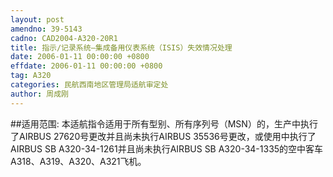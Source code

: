 ```yaml
---
layout: post
amendno: 39-5143
cadno: CAD2004-A320-20R1
title: 指示/记录系统—集成备用仪表系统（ISIS）失效情况处理
date: 2006-01-11 00:00:00 +0800
effdate: 2006-01-11 00:00:00 +0800
tag: A320
categories: 民航西南地区管理局适航审定处
author: 周成刚
---
```


##适用范围:
本适航指令适用于所有型别、所有序列号（MSN）的，生产中执行了AIRBUS 27620号更改并且尚未执行AIRBUS 35536号更改，或使用中执行了AIRBUS SB A320-34-1261并且尚未执行AIRBUS SB A320-34-1335的空中客车A318、A319、A320、A321飞机。

